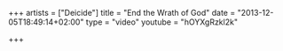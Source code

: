 +++
artists = ["Deicide"]
title = "End the Wrath of God"
date = "2013-12-05T18:49:14+02:00"
type = "video"
youtube = "hOYXgRzkl2k"

+++
